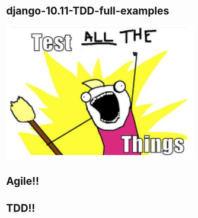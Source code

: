 # django-10.11-TDD-full-examples


<p align="left">
  <img src="./img/tdd.png" width="600"/>
</p>


# Agile!!
# TDD!!
